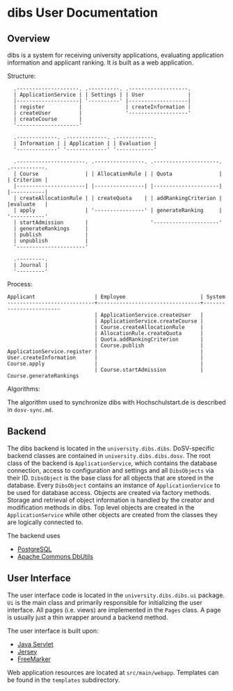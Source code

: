 dibs User Documentation
=======================

## Overview

dibs is a system for receiving university applications, evaluating application information
and applicant ranking. It is built as a web application.

Structure:

```
  .--------------------. .----------. .-------------------.
  | ApplicationService | | Settings | | User              |
  |--------------------| '----------' |-------------------|
  | register           |              | createInformation |
  | createUser         |              '-------------------'
  | createCourse       |
  '--------------------'

  .-------------. .-------------. .------------.
  | Information | | Application | | Evaluation |
  '-------------' '-------------' '------------'

  .----------------------. .----------------. .---------------------. .-----------.
  | Course               | | AllocationRule | | Quota               | | Criterion |
  |----------------------| |----------------| |---------------------| |-----------|
  | createAllocationRule | | createQuota    | | addRankingCriterion | |evaluate   |
  | apply                | '----------------' | generateRanking     | '-----------'
  | startAdmission       |                    '---------------------'
  | generateRankings     |
  | publish              |
  | unpublish            |
  '----------------------'

  .---------.
  | Journal |
  '---------'
```

Process:

```
Applicant                   | Employee                        | System
----------------------------+---------------------------------+------------------------
                            | ApplicationService.createUser   |
                            | ApplicationService.createCourse |
                            | Course.createAllocationRule     |
                            | AllocationRule.createQuota      |
                            | Quota.addRankingCriterion       |
                            | Course.publish                  |
ApplicationService.register |                                 |
User.createInformation      |                                 |
Course.apply                |                                 |
                            | Course.startAdmission           | Course.generateRankings
```

Algorithms:

The algorithm used to synchronize dibs with Hochschulstart.de is described in `dosv-sync.md`.

## Backend

The dibs backend is located in the `university.dibs.dibs`. DoSV-specific backend classes
are contained in `university.dibs.dibs.dosv`. The root class of the backend is
`ApplicationService`, which contains the database connection, access to configuration and
settings and all `DibsObjects` via their ID. `DibsObject` is the base class for all
objects that are stored in the database.
Every `DibsObject` contains an instance of `ApplicationService` to be used for database
access.
Objects are created via factory methods. Storage and retrieval of object information is
handled by the creator and modification methods in dibs. Top level objects are created in
the `ApplicationService` while other objects are created from the classes they are
logically connected to.

The backend uses

 * [PostgreSQL](http://www.postgresql.org/)
 * [Apache Commons DbUtils](http://commons.apache.org/proper/commons-dbutils/)

## User Interface

The user interface code is located in the `university.dibs.dibs.ui` package. `Ui` is the
main class and primarily responsible for initializing the user interface. All pages (i.e.
views) are implemented in the `Pages` class. A page is usually just a thin wrapper around
a backend method.

The user interface is built upon:

 * [Java Servlet](https://java.net/projects/servlet-spec/)
 * [Jersey](https://jersey.java.net/)
 * [FreeMarker](http://freemarker.org/)

Web application resources are located at `src/main/webapp`. Templates can be found in the
`templates` subdirectory.

